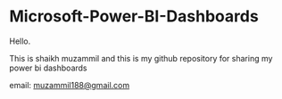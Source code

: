 # Microsoft-Power-BI-Dashboards

Hello. 

This is shaikh muzammil and this is my github repository for sharing my power bi dashboards

email: muzammil188@gmail.com

